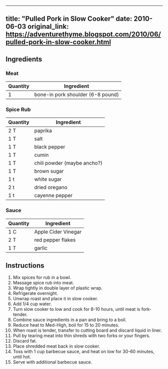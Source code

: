 <!-- filepath: /home/zacox/code/blogspot/adventurethyme/posts/2010-06-03-pulled-pork-in-slow-cooker-formatted.md -->
---
title: "Pulled Pork in Slow Cooker"
date: 2010-06-03
original_link: https://adventurethyme.blogspot.com/2010/06/pulled-pork-in-slow-cooker.html
---

## Ingredients

### Meat
| Quantity | Ingredient |
| -------- | ---------- |
| 1 | bone-in pork shoulder (6-8 pound) |

### Spice Rub
| Quantity | Ingredient |
| -------- | ---------- |
| 2 T | paprika |
| 1 T | salt |
| 1 T | black pepper |
| 1 T | cumin |
| 1 T | chili powder (maybe ancho?) |
| 1 T | brown sugar |
| 1 t | white sugar |
| 2 t | dried oregano |
| 1 t | cayenne pepper |

### Sauce
| Quantity | Ingredient |
| -------- | ---------- |
| 1 C | Apple Cider Vinegar |
| 2 T | red pepper flakes |
| 1 T | garlic |

## Instructions

1. Mix spices for rub in a bowl.
2. Massage spice rub into meat.
3. Wrap tightly in double layer of plastic wrap.
4. Refrigerate overnight.
5. Unwrap roast and place it in slow cooker.
6. Add 1/4 cup water.
7. Turn slow cooker to low and cook for 8-10 hours, until meat is fork-tender.
8. Combine sauce ingredients in a pan and bring to a boil.
9. Reduce heat to Med-High, boil for 15 to 20 minutes.
10. When roast is tender, transfer to cutting board and discard liquid in liner.
11. Pull by tearing meat into thin shreds with two forks or your fingers.
12. Discard fat.
13. Place shredded meat back in slow cooker.
14. Toss with 1 cup barbecue sauce, and heat on low for 30-60 minutes, until hot.
15. Serve with additional barbecue sauce.
